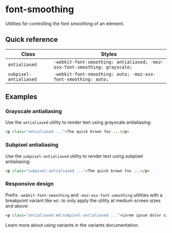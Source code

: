 # font-smoothing

Utilities for controlling the font smoothing of an element.

## Quick reference

| Class | Styles |
|-------|--------|
| `antialiased` | `-webkit-font-smoothing: antialiased; -moz-osx-font-smoothing: grayscale;` |
| `subpixel-antialiased` | `-webkit-font-smoothing: auto; -moz-osx-font-smoothing: auto;` |

## Examples

### Grayscale antialiasing

Use the `antialiased` utility to render text using grayscale antialiasing:

```html
<p class="antialiased ...">The quick brown fox ...</p>
```

### Subpixel antialiasing

Use the `subpixel-antialiased` utility to render text using subpixel antialiasing:

```html
<p class="subpixel-antialiased ...">The quick brown fox ...</p>
```

### Responsive design

Prefix `-webkit-font-smoothing` and `-moz-osx-font-smoothing` utilities with a breakpoint variant like `md:` to only apply the utility at medium screen sizes and above:

```html
<p class="antialiased md:subpixel-antialiased ...">Lorem ipsum dolor sit amet...</p>
```

Learn more about using variants in the variants documentation.


